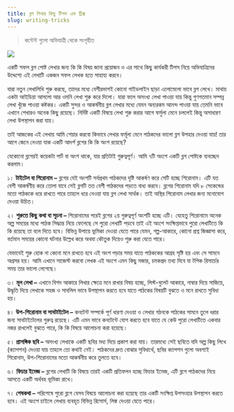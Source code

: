 ```yaml
---
title: ব্লগ লিখার কিছু টিপস এন্ড ট্রিক্স
slug: writing-tricks
---
```


> কন্টেন্ট গুলো অভিযাত্রী থেকে সংগৃহীত

![](https://www.notion.so/image/https%3A%2F%2Fs3-us-west-2.amazonaws.com%2Fsecure.notion-static.com%2F663f4053-4d6a-4529-bd6e-849a587c0910%2FUntitled.png?table=block&id=df049995-c57f-4de4-83ae-1a727a803e56&width=2000&userId=&cache=v2)

একটি সফল ব্লগ পোষ্ট লেখার জন্য কি কি বিষয় জানা প্রয়োজন ও এর সাথে কিছু কার্যকরী টিপস নিয়ে অভিযাত্রিদের উদ্দেশ্যে এই লেখাটি একজন সফল লেখক হতে সাহায্য করবে।

যারা নতুন লেখালিখি শুরু করছে, তাদের মধ্যে বেশীরভাগই কোনো গাইডলাইন ছাড়া এলোমেলো ভাবে ব্লগ লেখে। মাথায় একটা আইডিয়া আসলো আর ওমনি লেখা শুরু করে দিলো। যারা ফলে অসংখ্য লেখা পাওয়া যায় কিন্তু গুণগতমান সম্পন্ন লেখা খুঁজে পাওয়া কষ্টকর। একটি সুন্দর ও আকর্ষনীয় ব্লগ লেখার মধ্যে যেমন অন্যরকম আনন্দ পাওয়া যায় তেমনি ভাবে এখানে শেখারও অনেক কিছু রয়েছে। নির্দিষ্ট একটি বিষয়ে লেখা শুরু করার আগে ফর্মুলা মেনে চললেই কিন্তু অসাধারণ লেখা উপস্থাপন করা যায়।

তাই আজকের এই লেখায় আমি শেয়ার করবো কিভাবে লেখার ফর্মূলা মেনে পাঠকদের ভালো ব্লগ উপহার দেওয়া যায়! তার আগে জেনে নেওয়া যাক একটি আদর্শ ব্লগের কি কি অংশ রয়েছে?

যেকোনো ব্লগেরই কয়েকটা পার্ট বা অংশ থাকে, যার প্রতিটাই গুরুত্বপূর্ণ। আমি ৭টি অংশে একটি ব্লগ পোষ্টকে ব্যবচ্ছেদ করলাম।

১। **টাইটেল বা শিরোনাম** **–** ব্লগের যেই অংশটি সর্বপ্রথম পাঠকদের দৃষ্টি আকর্ষণ করে সেটি হচ্ছে শিরোনাম। এটি যত বেশী আকর্ষণীয় করে তোলা যাবে সেই ব্লগটি তত বেশী পাঠকদের পড়তে বাধ্য করবে। ব্লগের শিরোনাম যদি ৮ সেকেন্ডের মতো পাঠককে ধরে রাখতে পারে তাহলে ধরে নেওয়া যায় ব্লগ লেখা সার্থক। তাই অস্থির শিরোনাম লেখার জন্য মনোযোগ দেওয়া উচিত।

২। **শুরুতে কিছু কথা বা সূচনা –** শিরোনামের পরেই ব্লগের ২য় গুরুত্বপূর্ণ অংশটি হচ্ছে এটি। যেহেতু শিরোনামে অনেক অল্প সময়ের মধ্যে পাঠক সিদ্ধান্ত নিয়ে ফেলেছে সে পুরো লেখাটি পড়বে তাই এই অংশে সংক্ষিপ্তভাবে পুরো লেখাটিতে কি কি রয়েছে তা বলে দিতে হবে। বিভিন্ন উপায়ে ভুমিকা দেওয়া যেতে পারে যেমন, গল্প-আকারে, কোনো প্রশ্ন জিজ্ঞাসা করে, বর্তমান সময়ের কোনো ঘটনার উল্লেখ করে অথবা কৌতুক দিয়েও শুরু করা যেতে পারে।

যেভাবেই শুরু হোক না কেনো মনে রাখতে হবে এই অংশ পড়ার সময় যাতে পাঠককের আগ্রহ সৃষ্টি হয় এবং সে সামনে অগ্রসর হয়। আমি এখানে সাজেস্ট করবো লেখক এই অংশে এমন কিছু মজার, চমকপ্রদ তথ্য দিবে যা টপিক রিসার্চের সময় তার ভালো লেগেছে।

৩। **মূল লেখা –** এখানে বিশদ আকারে লিখার ক্ষেত্রে মনে রাখার বিষয় হচ্ছে, লিস্ট-বুলেট আকারে, নাম্বার দিয়ে সাজিয়ে, উদ্ধৃতি দিয়ে লেখাকে সহজ ও সাবলিল ভাবে উপস্থাপন করতে হবে যাতে পাঠকের বিষয়টি বুঝতে ও মনে রাখতে সুবিধা হয়।

৪। **উপ-শিরোনাম বা সাবটাইটেল –** কনটেন্ট সম্পর্কে পূর্ণ ধারণা দেওয়া ও লেখার গঠনকে পাঠকের সামনে তুলে ধরার জন্য সাবটাইটেলের গুরুত্ব রয়েছে। এটি এমন ভাবে কনটেন্টে যোগ করতে হবে যাতে যে কেউ পুরো লেখাটিতে একবার নজর রাখলেই বুঝতে পারে, কি কি বিষয়ে আলোচনা করা হয়েছে।

৫। **প্রাসঙ্গিক ছবি –** অসংখ্য লেখাকে একটি ছবির মধ্য দিয়ে প্রকাশ করা যায়। তারমধ্যে সেই ছবিতে যদি অল্প কিছু লিখে (ক্যাপশন) দেওয়া যায় তাহলে তো কথাই নেই। পাঠকদের দ্রুত বোঝার সুবিধার্থে, ছবির ক্যাপশন গুলো অবশ্যই শিরোনাম, উপ-শিরোনামের মতো আকর্ষনীয় করে তুলতে হবে।

৬। **ফিচার ইমেজ –** ব্লগের লেখাটি কি বিষয়ে তারই একটি প্রতিফলন হচ্ছে ফিচার ইমেজ, এটি ব্লগে পাঠকদের নিয়ে আসতে একটি অর্থবহ ভূমিকা রাখে।

৭। **শেষকথা –** পরিশেষে পুরো ব্লগে যেসব বিষয়ে আলোচনা করা হয়েছে তার একটি সংক্ষিপ্ত উপসংহার উপস্থাপন করতে হবে। এই অংশে চাইলে লেখায় ব্যবহৃত বিভিন্ন রিসোর্স, লিঙ্ক দেওয়া যেতে পারে।
